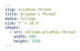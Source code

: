 ```yaml
---
slug: ariadnes-thread
title: Ariadne’s Thread
media: Collage
size: 7" × 10.5"
images:
  - src: collage-ariadnes-thread
    width: 900
    height: 1350
---
```

